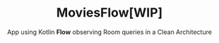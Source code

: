 ---
title: "MoviesFlow[WIP]"
subtitle: "App using Kotlin <b>Flow</b> observing Room queries in a Clean Architecture"
image: "../imgs/MoviesFlow.webp"
link: https://github.com/HugoMatilla/MoviesFlow
buttonTitle: VISIT PROJECT
priority: 12
badges: [android]
categories: [open]
--- 